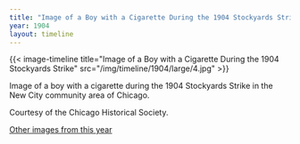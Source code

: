 ```yaml
---
title: "Image of a Boy with a Cigarette During the 1904 Stockyards Strike"
year: 1904
layout: timeline
---
```


{{< image-timeline title="Image of a Boy with a Cigarette During the 1904 Stockyards Strike" src="/img/timeline/1904/large/4.jpg" >}}


Image of a boy with a cigarette during the 1904 Stockyards Strike in the New City community area of Chicago. 

Courtesy of the Chicago Historical Society.

[Other images from this year](/historical/timeline/1904)